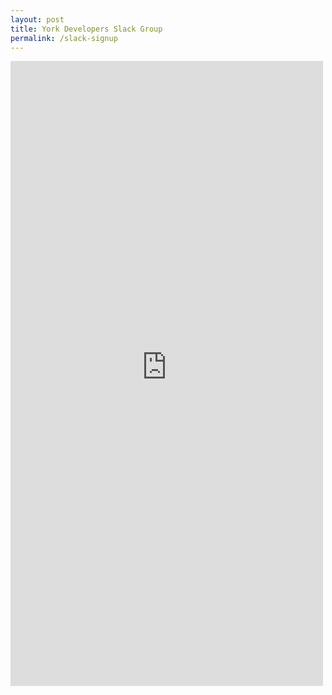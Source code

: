 ```yaml
---
layout: post
title: York Developers Slack Group 
permalink: /slack-signup
---
```


<iframe width="500" height="1000" src="https://slackin-yorkdevelopers.herokuapp.com/" frameborder="0">
</iframe>
